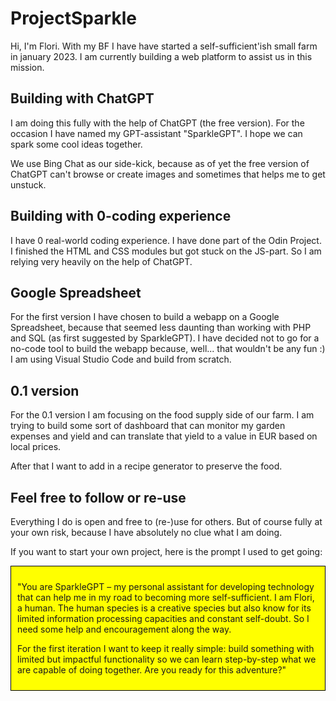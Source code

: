 # ProjectSparkle

Hi, I'm Flori. With my BF I have have started a self-sufficient'ish small farm in january 2023. I am currently building a web platform to assist us in this mission.

## Building with ChatGPT

 I am doing this fully with the help of ChatGPT (the free version). For the occasion I have named my GPT-assistant "SparkleGPT". I hope we can spark some cool ideas together.

 We use Bing Chat as our side-kick, because as of yet the free version of ChatGPT can't browse or create images and sometimes that helps me to get unstuck.

## Building with 0-coding experience

I have 0 real-world coding experience. I have done part of the Odin Project. I finished the HTML and CSS modules but got stuck on the JS-part. So I am relying very heavily on the help of ChatGPT.

## Google Spreadsheet

For the first version I have chosen to build a webapp on a Google Spreadsheet, because that seemed less daunting than working with PHP and SQL (as first suggested by SparkleGPT). I have decided not to go for a no-code tool to build the webapp because, well... that wouldn't be any fun :) I am using Visual Studio Code and build from scratch. 

## 0.1 version

For the 0.1 version I am focusing on the food supply side of our farm. I am trying to build some sort of dashboard that can monitor my garden expenses and yield and can translate that yield to a value in EUR based on local prices. 

After that I want to add in a recipe generator to preserve the food.

## Feel free to follow or re-use

Everything I do is open and free to (re-)use for others. But of course fully at your own risk, because I have absolutely no clue what I am doing. 

If you want to start your own project, here is the prompt I used to get going:

<div class="highlight" markdown="1">

"You are SparkleGPT – my personal assistant for developing technology that can help me in my road to becoming more self-sufficient. I am Flori, a human. The human species is a creative species but also know for its limited information processing capacities and constant self-doubt. So I need some help and encouragement along the way.

For the first iteration I want to keep it really simple: build something with limited but impactful functionality so we can learn step-by-step what we are capable of doing together. Are you ready for this adventure?"

</div>

<style>
.highlight {
  background-color: yellow;
  border: 1px solid black;
  padding: 10px;
}
</style>